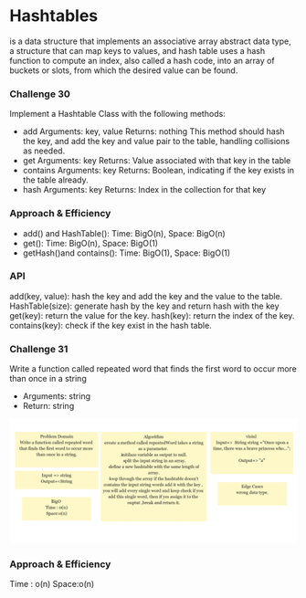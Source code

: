 # Hashtables
is a data structure that implements an associative array abstract data type, a structure that can map keys to values, and hash table uses a hash function to compute an index, also called a hash code, into an array of buckets or slots, from which the desired value can be found.

### Challenge 30
Implement a Hashtable Class with the following methods:

* add
Arguments: key, value
Returns: nothing
This method should hash the key, and add the key and value pair to the table, handling collisions as needed.
* get
Arguments: key
Returns: Value associated with that key in the table
* contains
Arguments: key
Returns: Boolean, indicating if the key exists in the table already.
* hash
Arguments: key
Returns: Index in the collection for that key

### Approach & Efficiency
* add() and HashTable():
Time: BigO(n), Space: BigO(n)
* get():
 Time: BigO(n), Space: BigO(1)
* getHash()and contains():
 Time: BigO(1), Space: BigO(1)

### API
add(key, value): hash the key and add the key and the value to the table.
HashTable(size): generate hash by the key and return hash with the key
get(key): return the value for the key.
hash(key): return the index of the key.
contains(key): check if the key exist in the hash table.

### Challenge 31

Write a function called repeated word that finds the first word to occur more than once in a string
* Arguments: string
* Return: string

![img](./Limnu_20211107.png)

### Approach & Efficiency
Time : o(n) 
Space:o(n)


